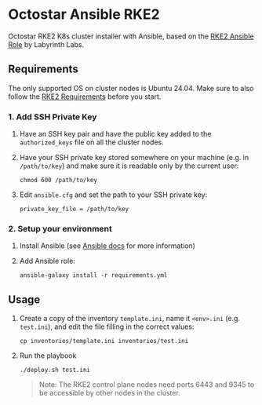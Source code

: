 # Octostar Ansible RKE2

Octostar RKE2 K8s cluster installer with Ansible, based on the [RKE2 Ansible Role](https://github.com/lablabs/ansible-role-rke2) by Labyrinth Labs.

## Requirements

The only supported OS on cluster nodes is Ubuntu 24.04. Make sure to also follow the [RKE2 Requirements](https://docs.rke2.io/install/requirements) before you start.

### 1. Add SSH Private Key

1. Have an SSH key pair and have the public key added to the `authorized_keys` file on all the cluster nodes.

2. Have your SSH private key stored somewhere on your machine (e.g. in `/path/to/key`) and make sure it is readable only by the current user:

    ```
    chmod 600 /path/to/key
    ```

3. Edit `ansible.cfg` and set the path to your SSH private key:

    ```
    private_key_file = /path/to/key
    ```

### 2. Setup your environment

1. Install Ansible (see [Ansible docs](https://docs.ansible.com/ansible/latest/installation_guide/intro_installation.html) for more information)

2. Add Ansible role:

    ```
    ansible-galaxy install -r requirements.yml
    ```

## Usage

1. Create a copy of the inventory `template.ini`, name it `<env>.ini` (e.g. `test.ini`), and edit the file filling in the correct values:

    ```
    cp inventories/template.ini inventories/test.ini
    ```

2. Run the playbook

    ```
    ./deploy.sh test.ini
    ```

    > Note: The RKE2 control plane nodes need ports 6443 and 9345 to be accessible by other nodes in the cluster.
